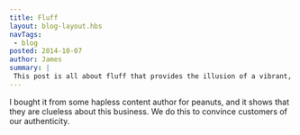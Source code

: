 ```yaml
---
title: Fluff
layout: blog-layout.hbs
navTags:
 - blog
posted: 2014-10-07
author: James
summary: |
 This post is all about fluff that provides the illusion of a vibrant, interesting blog.  
---
```

I bought it from some hapless content author for peanuts, and it shows that they are clueless 
about this business.  We do this to convince customers of our authenticity.